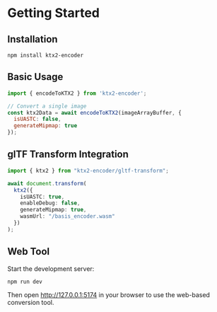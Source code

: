 # Getting Started

## Installation

```shell
npm install ktx2-encoder
```

## Basic Usage

```javascript
import { encodeToKTX2 } from 'ktx2-encoder';

// Convert a single image
const ktx2Data = await encodeToKTX2(imageArrayBuffer, {
  isUASTC: false,
  generateMipmap: true
});
```

## glTF Transform Integration

```typescript
import { ktx2 } from "ktx2-encoder/gltf-transform";

await document.transform(
  ktx2({
    isUASTC: true,
    enableDebug: false,
    generateMipmap: true,
    wasmUrl: "/basis_encoder.wasm"
  })
);
```

## Web Tool

Start the development server:

```shell
npm run dev
```

Then open http://127.0.0.1:5174 in your browser to use the web-based conversion tool. 